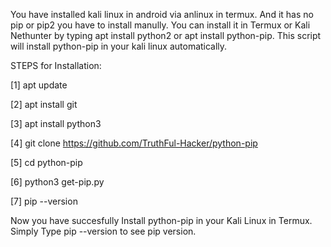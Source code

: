 You have installed kali linux in android via anlinux in termux. And it has no pip or pip2 you have to install manully. You can install it in Termux or Kali Nethunter by typing apt install python2 or apt install python-pip.
This script will install python-pip in your kali linux automatically.

STEPS for Installation:

[1] apt update

[2] apt install git

[3] apt install python3

[4] git clone https://github.com/TruthFul-Hacker/python-pip

[5] cd python-pip

[6] python3 get-pip.py

[7] pip --version


Now you have succesfully Install python-pip in your Kali Linux in Termux. Simply Type pip --version to see pip version.
